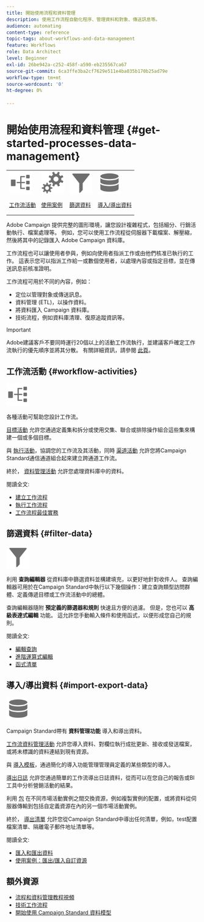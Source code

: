 ```yaml
---
title: 開始使用流程和資料管理
description: 使用工作流程自動化程序、管理資料和對象、傳送訊息等。
audience: automating
content-type: reference
topic-tags: about-workflows-and-data-management
feature: Workflows
role: Data Architect
level: Beginner
exl-id: 26be942a-c252-458f-a590-eb235567ca67
source-git-commit: 6ca3ffe3ba2cf7629e511e4ba035b170b25ad79e
workflow-type: tm+mt
source-wordcount: '0'
ht-degree: 0%

---
```


# 開始使用流程和資料管理 {#get-started-processes-data-management}

<table>
<tr>
<td><img src="assets/do-not-localize/icon_workflows.svg" width="60px"><p><a href="#workflow-activities">工作流活動</a></p></td><td><img src="assets/do-not-localize/icon_activities.svg" width="60px"><p><a href="../../automating/using/workflow-created-query-with-complement.md">使用案例</a></p></td><td><img src="assets/do-not-localize/icon_filter.svg" width="60px"><p><a href="#filter-data">篩選資料</a></p></td>
<td><img src="assets/do-not-localize/icon_manage.svg" width="60px"><p><a href="#import-export-data">導入/導出資料</a></p></td></tr>
</table>

Adobe Campaign 提供完整的圖形環境，讓您設計複雜程式，包括細分、行銷活動執行、檔案處理等。 例如，您可以使用工作流程從伺服器下載檔案、解壓縮，然後將其中的記錄匯入 Adobe Campaign 資料庫。

工作流程也可以讓使用者參與，例如向使用者指派工作或由他們核准已執行的工作。 這表示您可以指派工作給一或數個使用者，以處理內容或指定目標，並在傳送訊息前核准證明。

工作流程可用於不同的內容，例如：

* 定位以管理對象或傳送訊息。
* 資料管理 (ETL)，以操作資料。
* 將資料匯入 Campaign 資料庫。
* 技術流程，例如資料庫清理、復原追蹤資訊等。

>[!IMPORTANT]
>
> Adobe建議客戶不要同時運行20個以上的活動工作流執行，並建議客戶確定工作流執行的優先順序並將其分散。 有關詳細資訊，請參閱 [此頁](../../automating/using/best-practices-workflows.md)。

## 工作流活動 {#workflow-activities}

<img src="assets/do-not-localize/icon_workflows.svg" width="60px">

各種活動可幫助您設計工作流。

[目標活動](../../automating/using/about-targeting-activities.md) 允許您通過定義集和拆分或使用交集、聯合或排除操作組合這些集來構建一個或多個目標。

與 [執行活動](../../automating/using/about-execution-activities.md)，協調您的工作流及其活動，同時 [渠道活動](../../automating/using/about-channel-activities.md) 允許您將Campaign Standard通信通道組合起來建立跨通道工作流。

終於， [資料管理活動](../../automating/using/about-data-management-activities.md) 允許您處理資料庫中的資料。

閱讀全文:

* [建立工作流程](../../automating/using/building-a-workflow.md)
* [執行工作流程](../../automating/using/about-workflow-execution.md)
* [工作流程最佳實務](../../automating/using/best-practices-workflows.md)

## 篩選資料 {#filter-data}

<img src="assets/do-not-localize/icon_filter.svg" width="60px">

利用 **查詢編輯器** 從資料庫中篩選資料並構建填充，以更好地針對收件人。 查詢編輯器可用於在Campaign Standard中執行以下幾個操作：建立查詢類型訪問群體、定義傳遞目標或工作流活動中的總體。

查詢編輯器隨附 **預定義的篩選器和規則** 快速且方便的過濾。 但是，您也可以 **高級表達式編輯** 功能。 這允許您手動輸入條件和使用函式，以便形成您自己的規則。

閱讀全文:

* [編輯查詢](../../automating/using/editing-queries.md)
* [進階運算式編輯](../../automating/using/advanced-expression-editing.md)
* [函式清單](../../automating/using/list-of-functions.md)

## 導入/導出資料 {#import-export-data}

<img src="assets/do-not-localize/icon_manage.svg" width="60px">

Campaign Standard帶有 **資料管理功能** 導入和導出資料。

[工作流資料管理活動](../../automating/using/about-data-management-activities.md) 允許您導入資料、對欄位執行成批更新、接收或發送檔案，或將未標識的資料連結到現有資源。

與 [導入模板](../../automating/using/importing-data-with-import-templates.md)，通過簡化的導入功能管理管理員定義的某些類型的導入。

[導出日誌](../../automating/using/exporting-logs.md) 允許您通過簡單的工作流導出日誌資料，從而可以在您自己的報告或BI工具中分析營銷活動的結果。

利用 [包](../../automating/using/managing-packages.md) 在不同市場活動實例之間交換資源，例如複製實例的配置，或將資料從伺服器傳輸到包括自定義資源在內的另一個市場活動實例。

終於， [導出清單](../../automating/using/exporting-lists.md) 允許您從Campaign Standard中導出任何清單，例如，test配置檔案清單、隔離電子郵件地址清單等。

閱讀全文:

* [匯入和匯出資料](../../automating/using/about-data-import-and-export.md)
* [使用案例：匯出/匯入自訂資源](../../automating/using/exporting-importing-custom-resources.md)

## 額外資源

* [流程和資料管理教程視頻](https://experienceleague.adobe.com/docs/campaign-standard-learn/tutorials/managing-processes-and-data/creating-a-workflow.html?lang=zh-Hant)
* [技術工作流程](../../administration/using/technical-workflows.md)
* [開始使用 Campaign Standard 資料模型](../../developing/using/get-started-data-model.md)

